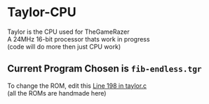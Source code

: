 # Taylor-CPU
Taylor is the CPU used for TheGameRazer\
A 24MHz 16-bit processor thats work in progress\
(code will do more then just CPU work)

## Current Program Chosen is `fib-endless.tgr`
To change the ROM, edit this [Line 198 in taylor.c](https://github.com/BILLPC2684/Taylor-CPU/blob/main/taylor.c#L198)\
(all the ROMs are handmade here)
